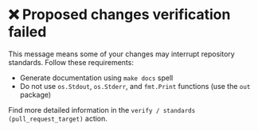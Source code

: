 # ❌ Proposed changes verification failed

This message means some of your changes may interrupt repository standards.
Follow these requirements:

* Generate documentation using `make docs` spell
* Do not use `os.Stdout`, `os.Stderr`, and `fmt.Print` functions (use the `out` package)

Find more detailed information in the `verify / standards (pull_request_target)` action.
